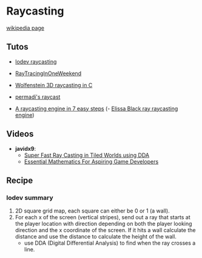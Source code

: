 # Raycasting

[wikipedia page](https://en.wikipedia.org/wiki/Ray_casting)


## Tutos

- [lodev raycasting](https://lodev.org/cgtutor/raycasting.html)
- [RayTracingInOneWeekend](https://raytracing.github.io/books/RayTracingInOneWeekend.html#overview)
- [Wolfenstein 3D raycasting in C](https://timallanwheeler.com/blog/2023/04/01/wolfenstein-3d-raycasting-in-c/)
- [permadi's raycast](https://www.permadi.com/tutorial/raycast/rayc1.html)

- [A raycasting engine in 7 easy steps](https://austinhenley.com/blog/raycasting.html)
(- [Elissa Black ray raycasting engine](https://www.elissablack.com/ray-the-raycasting-engine/))

## Videos

- **javidx9**: 
    - [Super Fast Ray Casting in Tiled Worlds using DDA](https://www.youtube.com/watch?v=NbSee-XM7WA)
    - [Essential Mathematics For Aspiring Game Developers](https://www.youtube.com/watch?v=DPfxjQ6sqrc)


## Recipe

### lodev summary

1. 2D square grid map, each square can either be 0 or 1 (a wall).
2. For each x of the screen (vertical stripes), send out a ray that starts at the player location with direction depending on both the player looking direction and the x coordinate of the screen. If it hits a wall calculate the distance and use the distance to calculate the height of the wall.
    - use DDA (Digital Differential Analysis) to find when the ray crosses a line.
